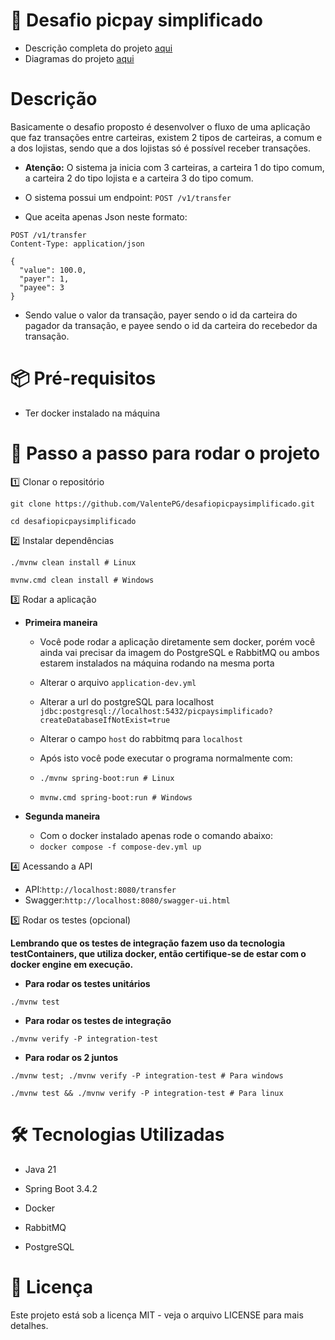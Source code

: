 # 📌 Desafio picpay simplificado

- Descrição completa do projeto [aqui](https://github.com/PicPay/picpay-desafio-backend)
- Diagramas do projeto [aqui](/design/Diagramas.md)

# Descrição

Basicamente o desafio proposto é desenvolver o fluxo de uma aplicação que faz transações entre carteiras, existem 2 tipos de carteiras, a comum e a dos lojistas, sendo que a dos lojistas só é possível receber transações.

- **Atenção:** O sistema ja inicia com 3 carteiras, a carteira 1 do tipo comum, a carteira 2 do tipo lojista e a carteira 3 do tipo comum.

- O sistema possui um endpoint:
``POST /v1/transfer``
- Que aceita apenas Json neste formato:

```
POST /v1/transfer
Content-Type: application/json

{
  "value": 100.0,
  "payer": 1,
  "payee": 3
}
```
- Sendo value o valor da transação, payer sendo o id da carteira do pagador da transação, e payee sendo o id da carteira do recebedor da transação.

# 📦 Pré-requisitos

- Ter docker instalado na máquina

# 🚀 Passo a passo para rodar o projeto

1️⃣ Clonar o repositório

`git clone https://github.com/ValentePG/desafiopicpaysimplificado.git`

`cd desafiopicpaysimplificado`

2️⃣ Instalar dependências

`./mvnw clean install # Linux`

`mvnw.cmd clean install # Windows`

3️⃣ Rodar a aplicação

- **Primeira maneira**
  - Você pode rodar a aplicação diretamente sem docker, porém você ainda vai precisar da imagem do PostgreSQL e RabbitMQ ou ambos estarem instalados na máquina rodando na mesma porta 
  - Alterar o arquivo `application-dev.yml` 
  - Alterar a url do postgreSQL para localhost `jdbc:postgresql://localhost:5432/picpaysimplificado?createDatabaseIfNotExist=true`
  - Alterar o campo `host` do rabbitmq para `localhost`
  - Após isto você pode executar o programa normalmente com:

  - `./mvnw spring-boot:run # Linux`

  - `mvnw.cmd spring-boot:run # Windows`


- **Segunda maneira**
    - Com o docker instalado apenas rode o comando abaixo:
    - `docker compose -f compose-dev.yml up`

4️⃣ Acessando a API

- API:`http://localhost:8080/transfer`
- Swagger:`http://localhost:8080/swagger-ui.html`

5️⃣ Rodar os testes (opcional)

**Lembrando que os testes de integração fazem uso da tecnologia testContainers, que utiliza docker, então certifique-se de estar com o docker engine em execução.**

- **Para rodar os testes unitários**

`./mvnw test`

- **Para rodar os testes de integração**

`./mvnw verify -P integration-test`

- **Para rodar os 2 juntos**

`./mvnw test; ./mvnw verify -P integration-test # Para windows`

`./mvnw test && ./mvnw verify -P integration-test # Para linux` 


# 🛠️ Tecnologias Utilizadas

- Java 21

- Spring Boot 3.4.2

- Docker

- RabbitMQ

- PostgreSQL


# 📄 Licença
Este projeto está sob a licença MIT - veja o arquivo LICENSE para mais detalhes.
